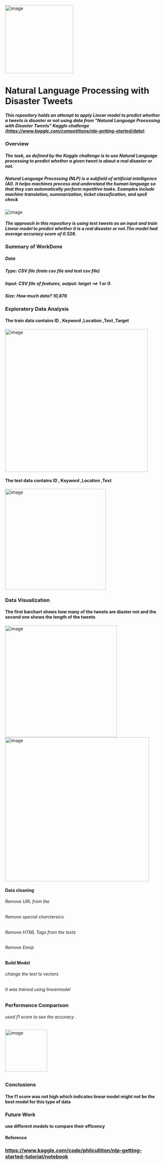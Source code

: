 <img width="221" alt="image" src="https://user-images.githubusercontent.com/89664911/167133072-f666276a-3bf0-48a0-89ce-572d15417ef4.png">

# Natural Language Processing with Disaster Tweets #
  ##### This repository holds an attempt to apply Linear model to predict whether a tweets is  disaster or not using data from "Natural Language Processing with Disaster Tweets" Kaggle challenge (https://www.kaggle.com/competitions/nlp-getting-started/data).
 ### Overview
    
  ##### The task, as defined by the Kaggle challenge is to use Natural Language processing to predict whether a given tweet is about a real disaster or not.  #####
  ##### Natural Language Processing (NLP) is a subfield of artificial intelligence (AI). It helps machines process and understand the human language so that they can automatically perform repetitive tasks. Examples include machine translation, summarization, ticket classification, and spell check
![image](https://user-images.githubusercontent.com/89664911/167177781-79fd781f-b9db-43c4-a0e8-a332b9f105a2.png)

   ##### The approach in this repository  is using text tweets as an input and train Linear model to predict whether it is a real disaster or not.The model had  average accuracy score of 0.526.  #####
### Summary of WorkDone
   ##### Data
   ##### Type: CSV file (train csv file and test csv file)
   ##### Input: CSV file of features, output: target ==> 1 or 0.
   ##### Size: How much data? 10,876
### Exploratory Data Analysis
#### The train data contains ID , Keyword ,Location ,Text ,Target
<img width="463" alt="image" src="https://user-images.githubusercontent.com/89664911/167162764-9c13aad4-3570-4f80-8ccf-c809cb7e3e9b.png">

#### The test data contains ID , Keyword ,Location ,Text
<img width="327" alt="image" src="https://user-images.githubusercontent.com/89664911/167162863-540a2ab9-c2ca-4886-9049-9b4fb897c12d.png">
 
 ### Data Visualization

#### The first barchart shows how many of the tweets are diaster not and the second one shows the length of the tweets 
<img width="362" alt="image" src="https://user-images.githubusercontent.com/89664911/167163357-9fa8ba47-7173-4651-91e3-ddfb6a9543c4.png">
<img width="467" alt="image" src="https://user-images.githubusercontent.com/89664911/167164760-5b7b45e2-69bf-46fc-b59e-56c34a0a60d3.png">

#### Data cleaning 
###### Remove URL from the 
###### Remove special charctersics 
###### Remove HTML Tags from the texts
###### Remove Emoji


#### Build Model
###### change the text to vectors
###### It was trained using linearmodel 


### Performance Comparison
###### used f1 score to see the accuracy .
###### <img width="136" alt="image" src="https://user-images.githubusercontent.com/89664911/167168592-93af2e9c-2b8d-4f76-92da-e60013f538ff.png">


### Conclusions
#### The f1 score was not high which indicates linear model might not be the best model for this type of data 
### Future Work
#### use different models to compare their efficency  
#### Reference 
### https://www.kaggle.com/code/philculliton/nlp-getting-started-tutorial/notebook











